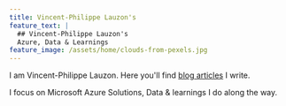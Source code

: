 ```yaml
---
title: Vincent-Philippe Lauzon's
feature_text: |
  ## Vincent-Philippe Lauzon's
  Azure, Data & Learnings
feature_image: /assets/home/clouds-from-pexels.jpg
---
```


I am Vincent-Philippe Lauzon.  Here you'll find [blog articles](/articles/) I write.

I focus on Microsoft Azure Solutions, Data & learnings I do along the way.